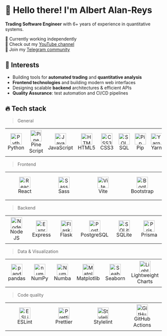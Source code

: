 # 👋 Hello there! I'm Albert Alan-Reys

**Trading Software Engineer** with 6+ years of experience in quantitative systems.

🏢 Currently working independently  
🍿 Check out my [YouTube channel](https://youtube.com/@kitoboynaya)  
💬 Join my [Telegram community](https://t.me/Kitoboynaya)  

## 🧠 Interests

- Building tools for **automated trading** and **quantitative analysis**
- **Frontend technologies** and building modern web interfaces
- Designing scalable **backend** architectures & efficient APIs
- **Quality Assurance**: test automation and CI/CD pipelines


## 🔥 Tech stack

<blockquote>
<p dir="auto">General</p>
</blockquote>
<table width="100%">
  <tr>
    <td align="center" width="110" height="90">
      <img src="https://cdn.jsdelivr.net/gh/devicons/devicon/icons/python/python-original.svg" width="36" height="36" alt="Python" />
      <br>Python
    </td>
    <td align="center" width="120" height="90">
      <img src="https://ex-codes.gallerycdn.vsassets.io/extensions/ex-codes/pine-script-syntax-highlighter/1.0.5/1645237303182/Microsoft.VisualStudio.Services.Icons.Default" width="36" height="36" alt="Pine Script" />
      <br>Pine Script
    </td>
    <td align="center" width="110" height="90">
      <img src="https://cdn.jsdelivr.net/gh/devicons/devicon/icons/javascript/javascript-original.svg" width="36" height="36" alt="JavaScript" />
      <br>JavaScript
    </td>
    <td align="center" width="110" height="90">
      <img src="https://cdn.jsdelivr.net/gh/devicons/devicon/icons/html5/html5-original.svg" width="36" height="36" alt="HTML5" />
      <br>HTML5
    </td>
    <td align="center" width="110" height="90">
      <img src="https://cdn.jsdelivr.net/gh/devicons/devicon/icons/css3/css3-original.svg" width="36" height="36" alt="CSS3" />
      <br>CSS3
    </td>
    <td align="center" width="110" height="90">
      <img src="https://icon.icepanel.io/Technology/svg/SQL-Developer.svg" width="36" height="36" alt="SQL" />
      <br>SQL
    </td>
    <td align="center" width="110" height="90">
      <img src="https://cdn.jsdelivr.net/gh/devicons/devicon/icons/pypi/pypi-original.svg" width="36" height="36" alt="Pip" />
      <br>Pip
    </td>
    <td align="center" width="110" height="90">
      <img src="https://cdn.jsdelivr.net/gh/devicons/devicon/icons/yarn/yarn-original.svg" width="36" height="36" alt="Yarn" />
      <br>Yarn
    </td>
    <td align="center" width="110" height="90">
      <img src="https://cdn.jsdelivr.net/gh/devicons/devicon/icons/git/git-original.svg" width="36" height="36" alt="Git" />
      <br>Git
    </td>
    <td align="center" width="110" height="90">
      <img src="https://cdn.jsdelivr.net/gh/devicons/devicon/icons/github/github-original.svg" width="36" height="36" alt="GitHub" />
      <br>GitHub
    </td>
  </tr>
</table>

<blockquote>
<p dir="auto">Frontend</p>
</blockquote>
<table width="100%">
  <tr>
    <td align="center" width="110" height="90">
      <img src="https://cdn.jsdelivr.net/gh/devicons/devicon/icons/react/react-original.svg" width="36" height="36" alt="React" />
      <br>React
    </td>
    <td align="center" width="110" height="90">
      <img src="https://cdn.jsdelivr.net/gh/devicons/devicon/icons/sass/sass-original.svg" width="36" height="36" alt="Sass" />
      <br>Sass
    </td>
    <td align="center" width="110" height="90">
      <img src="https://camo.githubusercontent.com/118beaba8872ecd1cc0fa048abc853d8a1717a549bd2627eade643e4a5fd66d3/68747470733a2f2f766974656a732e6465762f6c6f676f2e737667" width="36" height="36" alt="Vite" />
      <br>Vite
    </td>
    <td align="center" width="110" height="90">
      <img src="https://cdn.jsdelivr.net/gh/devicons/devicon/icons/bootstrap/bootstrap-original.svg" width="36" height="36" alt="Bootstrap" />
      <br>Bootstrap
    </td>
  </tr>
</table>

<blockquote>
<p dir="auto">Backend</p>
</blockquote>
<table width="100%">
  <tr>
    <td align="center" width="110" height="90">
      <img src="https://cdn.jsdelivr.net/gh/devicons/devicon/icons/nodejs/nodejs-original.svg" width="36" height="36" alt="Node JS" />
      <br>Node JS
    </td>
    <td align="center" width="110" height="90">
      <img src="https://cdn.jsdelivr.net/gh/devicons/devicon/icons/express/express-original.svg" width="36" height="36" alt="Express" />
      <br>Express
    </td>
    <td align="center" width="110" height="90">
      <img src="https://cdn.jsdelivr.net/gh/devicons/devicon/icons/flask/flask-original.svg" width="36" height="36" alt="Flask" />
      <br>Flask
    </td>
    <td align="center" width="110" height="90">
      <img src="https://cdn.jsdelivr.net/gh/devicons/devicon/icons/postgresql/postgresql-original.svg" width="36" height="36" alt="PostgreSQL" />
      <br>PostgreSQL
    </td>
    <td align="center" width="110" height="90">
      <img src="https://cdn.jsdelivr.net/gh/devicons/devicon/icons/sqlite/sqlite-original.svg" width="36" height="36" alt="SQLite" />
      <br>SQLite
    </td>
    <td align="center" width="110" height="90">
      <img src="https://cdn.jsdelivr.net/gh/devicons/devicon/icons/prisma/prisma-original.svg" width="36" height="36" alt="Prisma" />
      <br>Prisma
    </td>
  </tr>
</table>

<blockquote>
<p dir="auto">Data & Visualization</p>
</blockquote>
<table width="100%">
  <tr>
    <td align="center" width="110" height="90">
      <img src="https://cdn.jsdelivr.net/gh/devicons/devicon/icons/pandas/pandas-original.svg" width="36" height="36" alt="pandas" />
      <br>pandas
    </td>
    <td align="center" width="110" height="90">
      <img src="https://cdn.jsdelivr.net/gh/devicons/devicon/icons/numpy/numpy-original.svg" width="36" height="36" alt="numpy" />
      <br>NumPy
    </td>
    <td align="center" width="110" height="90">
      <img src="https://numba.pydata.org/_static/numba-blue-icon-rgb.svg" width="36" height="36" alt="Numba" />
      <br>Numba
    </td>
    <td align="center" width="110" height="90">
      <img src="https://cdn.jsdelivr.net/gh/devicons/devicon/icons/matplotlib/matplotlib-original.svg" width="36" height="36" alt="Matplotlib" />
      <br>Matplotlib
    </td>
    <td align="center" width="110" height="90">
      <img src="https://encrypted-tbn0.gstatic.com/images?q=tbn:ANd9GcRacFRGA2LUub2tW1msStkDLbZX8-Idsj8zkw&s" width="36" height="36" alt="Seaborn" />
      <br>Seaborn
    </td>
    <td align="center" width="180" height="90">
      <img src="https://crystalpng.com/wp-content/uploads/2025/03/tradingview_logo.png" width="36" height="36" alt="Lightweight Charts" />
      <br>Lightweight Charts
    </td>
  </tr>
</table>

<blockquote>
<p dir="auto">Code quality</p>
</blockquote>
<table width="100%">
  <tr>
    <td align="center" width="110" height="90">
      <img src="https://cdn.jsdelivr.net/gh/devicons/devicon/icons/eslint/eslint-original.svg" width="36" height="36" alt="ESLint" />
      <br>ESLint
    </td>
    <td align="center" width="110" height="90">
      <img src="https://camo.githubusercontent.com/6c8d72f388e2d6b04f54e4728fc0ec659585f16fa9cdedbbd651ea4a621d0378/68747470733a2f2f6272616e646570732e636f6d2f69636f6e2d646f776e6c6f61642f502f50726574746965722d69636f6e2d766563746f722d30322e737667" width="36" height="36" alt="Prettier" />
      <br>Prettier
    </td>
    <td align="center" width="110" height="90">
      <img src="https://camo.githubusercontent.com/cf42e6a59e956a87db0d3649b1781eede91c1fd8711e05df5afffde6c12d14a7/68747470733a2f2f6272616e646570732e636f6d2f6c6f676f2d646f776e6c6f61642f532f5374796c656c696e742d6c6f676f2d766563746f722d30312e737667" width="36" height="36" alt="Stylelint" />
      <br>Stylelint
    </td>
    <td align="center" width="110" height="90">
      <img src="https://icon.icepanel.io/Technology/svg/GitHub-Actions.svg" width="36" height="36" alt="GitHub Actions" />
      <br>GitHub Actions
    </td>
  </tr>
</table>
